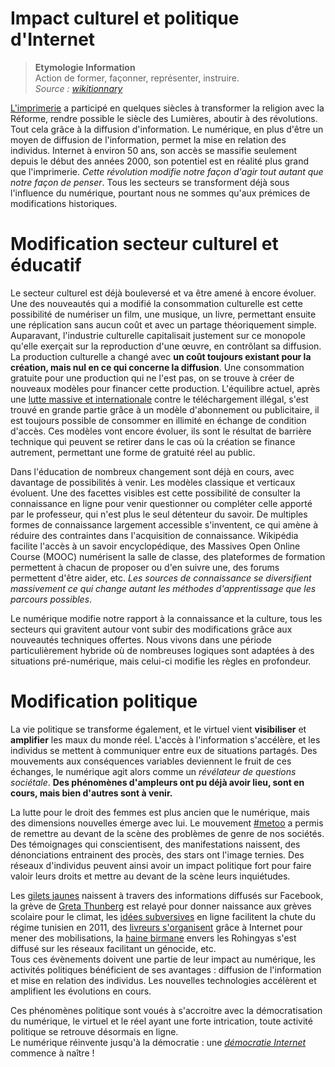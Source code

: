 # Impact culturel et politique d'Internet

> **Etymologie Information**  
Action de former, façonner, représenter, instruire.  
*Source : [wikitionnary](https://fr.wiktionary.org/wiki/formo#la)*


[L'imprimerie](https://www.senat.fr/rap/r97-331-1/r97-331-11.html) a participé en quelques siècles à transformer la religion avec la Réforme, rendre possible le siècle des Lumières, aboutir à des révolutions. Tout cela grâce à la diffusion d'information. Le numérique, en plus d'être un moyen de diffusion de l'information, permet la mise en relation des individus. Internet à environ 50 ans, son accès se massifie seulement depuis le début des années 2000, son potentiel est en réalité plus grand que l'imprimerie. *Cette révolution modifie notre façon d'agir tout autant que notre façon de penser*. Tous les secteurs se transforment déjà sous l'influence du numérique, pourtant nous ne sommes qu'aux prémices de modifications historiques.

# Modification secteur culturel et éducatif

Le secteur culturel est déjà bouleversé et va être amené à encore évoluer. Une des nouveautés qui a modifié la consommation culturelle est cette possibilité de numériser un film, une musique, un livre, permettant ensuite une réplication sans aucun coût et avec un partage théoriquement simple. Auparavant, l'industrie culturelle capitalisait justement sur ce monopole qu'elle exerçait sur la reproduction d'une œuvre, en contrôlant sa diffusion. La production culturelle a changé avec **un coût toujours existant pour la création, mais nul en ce qui concerne la diffusion**. Une consommation gratuite pour une production qui ne l'est pas, on se trouve à créer de nouveaux modèles pour financer cette production. L'équilibre actuel, après une [lutte massive et internationale](https://www.lesinrocks.com/2016/07/03/actualite/actualite/megaupload-regnait-internet/) contre le téléchargement illégal, s'est trouvé en grande partie grâce à un modèle d'abonnement ou publicitaire, il est toujours possible de consommer en illimité en échange de condition d'accès. Ces modèles vont encore évoluer, ils sont le résultat de barrière technique qui peuvent se retirer dans le cas où la création se finance autrement, permettant une forme de gratuité réel au public.

Dans l'éducation de nombreux changement sont déjà en cours, avec davantage de possibilités à venir. Les modèles classique et verticaux évoluent. Une des facettes visibles est cette possibilité de consulter la connaissance en ligne pour venir questionner ou compléter celle apporté par le professeur, qui n'est plus le seul détenteur du savoir. De multiples formes de connaissance largement accessible s'inventent, ce qui amène à réduire des contraintes dans l'acquisition de connaissance. Wikipédia facilite l'accès à un savoir encyclopédique, des Massives Open Online Course (MOOC) numérisent la salle de classe, des plateformes de formation permettent à chacun de proposer ou d'en suivre une, des forums permettent d'être aider, etc.
*Les sources de connaissance se diversifient massivement ce qui change autant les méthodes d'apprentissage que les parcours possibles*.


Le numérique modifie notre rapport à la connaissance et la culture, tous les secteurs qui gravitent autour vont subir des modifications grâce aux nouveautés techniques offertes. Nous vivons dans une période particulièrement hybride où de nombreuses logiques sont adaptées à des situations pré-numérique, mais celui-ci modifie les règles en profondeur.

# Modification politique

La vie politique se transforme également, et le virtuel vient **visibiliser** et **amplifier** les maux du monde réel. L'accès à l'information s'accélère, et les individus se mettent à communiquer entre eux de situations partagés. Des mouvements aux conséquences variables deviennent le fruit de ces échanges, le numérique agit alors comme un *révélateur de questions sociétale*.
**Des phénomènes d'ampleurs ont pu déjà avoir lieu, sont en cours, mais bien d'autres sont à venir.**

La lutte pour le droit des femmes est plus ancien que le numérique, mais des dimensions nouvelles émerge avec lui. Le mouvement [#metoo](https://fr.wikipedia.org/wiki/Mouvement_MeToo) a permis de remettre au devant de la scène des problèmes de genre de nos sociétés. Des témoignages qui conscientisent, des manifestations naissent, des dénonciations entrainent des procès, des stars ont l'image ternies. Des réseaux d'individus peuvent ainsi avoir un impact politique fort pour faire valoir leurs droits et mettre au devant de la scène leurs inquiétudes.

Les [gilets jaunes](https://www.leparisien.fr/politique/il-y-a-un-an-la-gronde-des-gilets-jaunes-naissait-sur-facebook-et-en-une-du-parisien-16-10-2019-8173938.php) naissent à travers des informations diffusés sur Facebook, la grève de [Greta Thunberg](https://www.novethic.fr/actualite/environnement/climat/isr-rse/greve-pour-le-climat-comment-greta-thnuberg-est-parvenu-a-mobiliser-les-foules-alors-que-beaucoup-d-autres-avant-elles-ont-echoue-146958.html) est relayé pour donner naissance aux grèves scolaire pour le climat, les [idées subversives]((https://journals.openedition.org/anneemaghreb/1288#ftn82)) en ligne facilitent la chute du régime tunisien en 2011, des [livreurs s'organisent](https://www.youtube.com/watch?v=OyCVb8Mq8PU) grâce à Internet pour mener des mobilisations, la [haine birmane](https://www.letemps.ch/monde/facebook-haine-immoderee-rohingyas) envers les Rohingyas s'est diffusé sur les réseaux facilitant un génocide, etc.  
Tous ces évènements doivent une partie de leur impact au numérique, les activités politiques bénéficient de ses avantages : diffusion de l'information et mise en relation des individus. Les nouvelles technologies accélèrent et amplifient les évolutions en cours.

Ces phénomènes politique sont voués à s'accroitre avec la démocratisation du numérique, le virtuel et le réel ayant une forte intrication, toute activité politique se retrouve désormais en ligne.  
Le numérique réinvente jusqu'à la démocratie : une *[démocratie Internet](https://www.cairn.info/revue-transversalites-2012-3-page-65.htm)* commence à naître !

